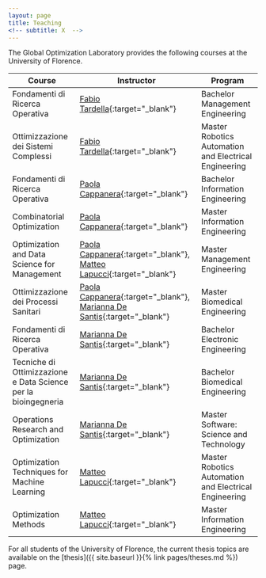 ```yaml
---
layout: page
title: Teaching
<!-- subtitle: X  -->
---
```


The Global Optimization Laboratory provides the following courses at the University of Florence.

|Course | Instructor | Program |
| --- | --- | --- |
| Fondamenti di Ricerca Operativa | [Fabio Tardella](https://cercachi.unifi.it/p-doc2-0-0-A-3f2c36293b3030.html){:target="_blank"} | Bachelor Management Engineering |
| Ottimizzazione dei Sistemi Complessi | [Fabio Tardella](https://cercachi.unifi.it/p-doc2-0-0-A-3f2c36293b3030.html){:target="_blank"} | Master Robotics Automation and Electrical Engineering  |
| Fondamenti di Ricerca Operativa | [Paola Cappanera](https://cercachi.unifi.it/p-doc2-2014-0-A-2b333d2e3529-0.html){:target="_blank"} | Bachelor Information Engineering |
| Combinatorial Optimization | [Paola Cappanera](https://cercachi.unifi.it/p-doc2-2014-0-A-2b333d2e3529-0.html){:target="_blank"} | Master Information Engineering |
| Optimization and Data Science for Management | [Paola Cappanera](https://cercachi.unifi.it/p-doc2-2014-0-A-2b333d2e3529-0.html){:target="_blank"}, [Matteo Lapucci](https://cercachi.unifi.it/p-doc2-2024-0-A-2d2a35323a30-1.html){:target="_blank"} | Master Management Engineering |
| Ottimizzazione dei Processi Sanitari | [Paola Cappanera](https://cercachi.unifi.it/p-doc2-2014-0-A-2b333d2e3529-0.html){:target="_blank"}, [Marianna De Santis](https://cercachi.unifi.it/p-doc2-0-0-A-3f2c372f3a2e2a-0.html){:target="_blank"} | Master Biomedical Engineering |
| Fondamenti di Ricerca Operativa | [Marianna De Santis](https://cercachi.unifi.it/p-doc2-0-0-A-3f2c372f3a2e2a-0.html){:target="_blank"} | Bachelor Electronic Engineering |
| Tecniche di Ottimizzazione e Data Science per la bioingegneria | [Marianna De Santis](https://cercachi.unifi.it/p-doc2-0-0-A-3f2c372f3a2e2a-0.html){:target="_blank"} | Bachelor Biomedical Engineering |
| Operations Research and Optimization | [Marianna De Santis](https://cercachi.unifi.it/p-doc2-0-0-A-3f2c372f3a2e2a-0.html){:target="_blank"} | Master Software: Science and Technology |
| Optimization Techniques for Machine Learning | [Matteo Lapucci](https://cercachi.unifi.it/p-doc2-2024-0-A-2d2a35323a30-1.html){:target="_blank"}| Master Robotics Automation and Electrical Engineering  |
| Optimization Methods | [Matteo Lapucci](https://cercachi.unifi.it/p-doc2-2024-0-A-2d2a35323a30-1.html){:target="_blank"}| Master Information Engineering |
 
For all students of the University of Florence, the current thesis topics are available on the [thesis]({{ site.baseurl }}{% link pages/theses.md %}) page.



